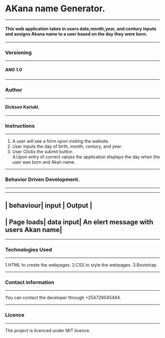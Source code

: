 # AKana name Generator.

---

#### This web application takes in users date,month,year, and century inputs and assigns Akana name to a user based on the day they were born.

---

### Versioning

---

##### ANG 1.0

---

### Author

---

#### Dickson Kariuki.

---

### Instructions

---

1. A user will see a form upon visiting the website.
2. User inputs the day of birth, month, century, and year.
3. User Clicks the submit button .\
   4.Upon entry of correct values the application displays the day when the user was born and Akan name.

---

### Behavior Driven Development.

---

---

## | behaviour| input | Output |

## | Page loads| data input| An elert message with users Akan name|

---

### Technologies Used

---

1.HTML to create the webpages.
2.CSS to style the webpages.
3.Bootstrap.

---

### Contact information

---

You can contact the developer through +254726045494.

---

### Licence

---

The project is licenced under MIT licence.
